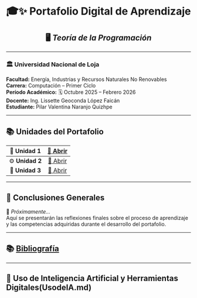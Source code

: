 <div align="center">

# 🎓✨ **Portafolio Digital de Aprendizaje**
## 🖥️ *Teoría de la Programación*

</div>

---

### 🏛️ **Universidad Nacional de Loja**

**Facultad:** Energía, Industrias y Recursos Naturales No Renovables  
**Carrera:** Computación – Primer Ciclo  
**Período Académico:** 🗓️ Octubre 2025 – Febrero 2026  
**Docente:** Ing. Lissette Geoconda López Faicán  
**Estudiante:** Pilar Valentina Naranjo Quizhpe  

---

</div>

## 📚 **Unidades del Portafolio**

| 🧠 **Unidad 1** | [📂 Abrir](Unidad1.md) |
|:---------------:|:---------------------:|
| ⚙️ **Unidad 2** | [📂 Abrir](Unidad2.md) |
| 🧩 **Unidad 3** | [📂 Abrir](Unidad3.md) |

---

## 🧾 **Conclusiones Generales**

📌 *Próximamente...*  
Aquí se presentarán las reflexiones finales sobre el proceso de aprendizaje y las competencias adquiridas durante el desarrollo del portafolio.

---

## 📚 **[Bibliografía](Bibliografia.md)**

---

## 🤖 **Uso de Inteligencia Artificial y Herramientas Digitales**(UsodeIA.md)



